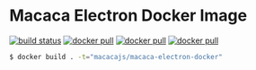 # Macaca Electron Docker Image

[![build status][travis-image]][travis-url]
[![docker pull][docker-pull-image]][docker-url]
[![docker pull][docker-size-image]][docker-url]
[![docker pull][docker-layers-image]][docker-url]

[travis-image]: https://img.shields.io/travis/macacajs/macaca-electron-docker.svg?style=flat-square
[travis-url]: https://travis-ci.org/macacajs/macaca-electron-docker
[docker-pull-image]: https://img.shields.io/docker/pulls/macacajs/macaca-electron-docker.svg?style=flat-square&logo=dockbit
[docker-size-image]: https://img.shields.io/microbadger/image-size/macacajs/macaca-electron-docker.svg?style=flat-square&logo=dockbit
[docker-layers-image]: https://img.shields.io/microbadger/layers/macacajs/macaca-electron-docker.svg?style=flat-square&logo=dockbit
[docker-url]: https://hub.docker.com/r/macacajs/macaca-electron-docker/

```bash
$ docker build . -t="macacajs/macaca-electron-docker"
```
